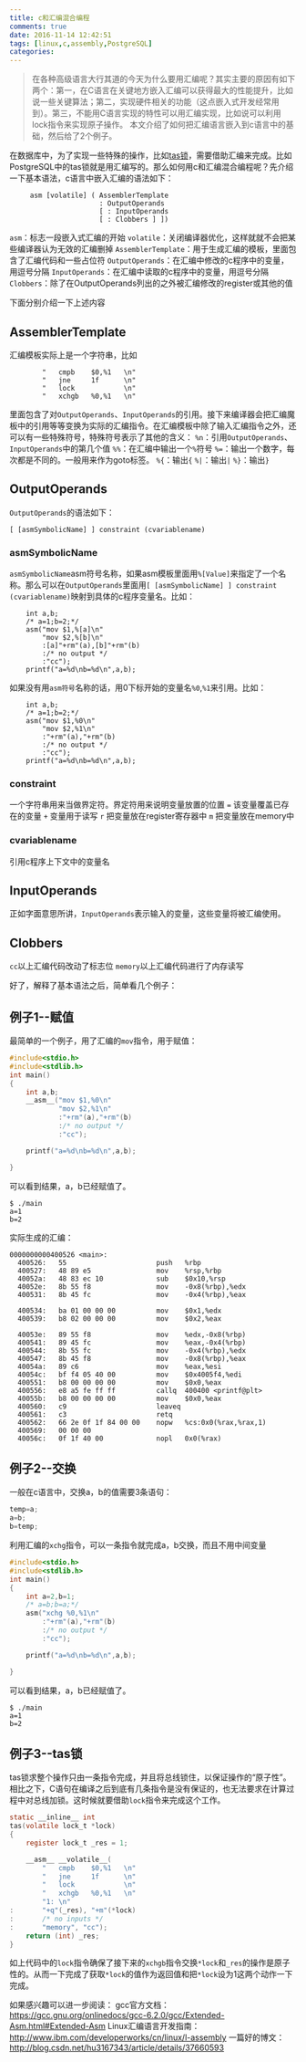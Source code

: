```yaml
---
title: c和汇编混合编程
comments: true
date: 2016-11-14 12:42:51
tags: [linux,c,assembly,PostgreSQL]
categories:
---
```


> 在各种高级语言大行其道的今天为什么要用汇编呢？其实主要的原因有如下两个：第一，在C语言在关键地方嵌入汇编可以获得最大的性能提升，比如说一些关键算法；第二，实现硬件相关的功能（这点嵌入式开发经常用到）。第三，不能用C语言实现的特性可以用汇编实现，比如说可以利用lock指令来实现原子操作。
本文介绍了如何把汇编语言嵌入到c语言中的基础，然后给了2个例子。

<!--more-->

在数据库中，为了实现一些特殊的操作，比如[tas锁](http://shenyu.wiki/2016/11/13/PostgreSQL%E4%B8%AD%E7%9A%84spinlock%E5%AE%9E%E7%8E%B0%E7%9A%84%E5%9F%BA%E6%9C%AC%E5%8E%9F%E7%90%86/)，需要借助汇编来完成。比如PostgreSQL中的tas锁就是用汇编写的。那么如何用c和汇编混合编程呢？先介绍一下基本语法，c语言中嵌入汇编的语法如下：
```
     asm [volatile] ( AssemblerTemplate
                      : OutputOperands
                      [ : InputOperands
                      [ : Clobbers ] ])
```
`asm`：标志一段嵌入式汇编的开始
`volatile`：关闭编译器优化，这样就就不会把某些编译器认为无效的汇编删掉
`AssemblerTemplate`：用于生成汇编的模板，里面包含了汇编代码和一些占位符
`OutputOperands`：在汇编中修改的c程序中的变量，用逗号分隔
`InputOperands`：在汇编中读取的c程序中的变量，用逗号分隔
`Clobbers`：除了在OutputOperands列出的之外被汇编修改的register或其他的值

下面分别介绍一下上述内容

AssemblerTemplate
-------------------
汇编模板实际上是一个字符串，比如
```
        "   cmpb    $0,%1   \n"
        "   jne     1f      \n"
        "   lock            \n"
        "   xchgb   %0,%1   \n"
```
里面包含了对`OutputOperands`、`InputOperands`的引用。接下来编译器会把汇编魔板中的引用等等变换为实际的汇编指令。在汇编模板中除了输入汇编指令之外，还可以有一些特殊符号，特殊符号表示了其他的含义：
`%n`：引用`OutputOperands`、`InputOperands`中的第几个值 
`%%`：在汇编中输出一个`%`符号
`%=`：输出一个数字，每次都是不同的。一般用来作为goto标签。
`%{`：输出`{`
`%|`：输出`|`
`%}`：输出`}`

OutputOperands
-----------------
`OutputOperands`的语法如下：
```
[ [asmSymbolicName] ] constraint (cvariablename)
```
### asmSymbolicName
`asmSymbolicName`asm符号名称，如果asm模板里面用`%[Value]`来指定了一个名称。那么可以在`OutputOperands`里面用`[ [asmSymbolicName] ] constraint (cvariablename)`映射到具体的c程序变量名。比如：
```
    int a,b;
    /* a=1;b=2;*/
    asm("mov $1,%[a]\n"
        "mov $2,%[b]\n"
        :[a]"+rm"(a),[b]"+rm"(b)
        :/* no output */
        :"cc");
    printf("a=%d\nb=%d\n",a,b);
```
如果没有用`asm符号`名称的话，用0下标开始的变量名`%0`,`%1`来引用。比如：
```
    int a,b;
    /* a=1;b=2;*/
    asm("mov $1,%0\n"
        "mov $2,%1\n"
        :"+rm"(a),"+rm"(b)
        :/* no output */
        :"cc");
    printf("a=%d\nb=%d\n",a,b);
```
### constraint
一个字符串用来当做界定符。界定符用来说明变量放置的位置
`=` 该变量覆盖已存在的变量
`+` 变量用于读写
`r` 把变量放在register寄存器中
`m` 把变量放在memory中

### cvariablename
引用c程序上下文中的变量名


InputOperands
------------------
正如字面意思所讲，`InputOperands`表示输入的变量，这些变量将被汇编使用。

Clobbers
-----------------
`cc`以上汇编代码改动了标志位
`memory`以上汇编代码进行了内存读写
    
好了，解释了基本语法之后，简单看几个例子：


例子1--赋值
-------------
最简单的一个例子，用了汇编的`mov`指令，用于赋值：
```c
#include<stdio.h>
#include<stdlib.h>
int main()
{
    int a,b;
    __asm__("mov $1,%0\n"
            "mov $2,%1\n"
            :"+rm"(a),"+rm"(b)
            :/* no output */
            :"cc");

    printf("a=%d\nb=%d\n",a,b);

}

```
可以看到结果，a，b已经赋值了。
```
$ ./main 
a=1
b=2

```
实际生成的汇编：
```
0000000000400526 <main>:
  400526:   55                      push   %rbp
  400527:   48 89 e5                mov    %rsp,%rbp
  40052a:   48 83 ec 10             sub    $0x10,%rsp
  40052e:   8b 55 f8                mov    -0x8(%rbp),%edx
  400531:   8b 45 fc                mov    -0x4(%rbp),%eax

  400534:   ba 01 00 00 00          mov    $0x1,%edx
  400539:   b8 02 00 00 00          mov    $0x2,%eax

  40053e:   89 55 f8                mov    %edx,-0x8(%rbp)
  400541:   89 45 fc                mov    %eax,-0x4(%rbp)
  400544:   8b 55 fc                mov    -0x4(%rbp),%edx
  400547:   8b 45 f8                mov    -0x8(%rbp),%eax
  40054a:   89 c6                   mov    %eax,%esi
  40054c:   bf f4 05 40 00          mov    $0x4005f4,%edi
  400551:   b8 00 00 00 00          mov    $0x0,%eax
  400556:   e8 a5 fe ff ff          callq  400400 <printf@plt>
  40055b:   b8 00 00 00 00          mov    $0x0,%eax
  400560:   c9                      leaveq
  400561:   c3                      retq
  400562:   66 2e 0f 1f 84 00 00    nopw   %cs:0x0(%rax,%rax,1)
  400569:   00 00 00 
  40056c:   0f 1f 40 00             nopl   0x0(%rax)

```

例子2--交换
--------------
一般在c语言中，交换a，b的值需要3条语句：
```c
temp=a;
a=b;
b=temp;
```
利用汇编的`xchg`指令，可以一条指令就完成a，b交换，而且不用中间变量
```c
#include<stdio.h>
#include<stdlib.h>
int main()
{
    int a=2,b=1;
    /* a=b;b=a;*/
    asm("xchg %0,%1\n"
        :"+rm"(a),"+rm"(b)
        :/* no output */
        :"cc");

    printf("a=%d\nb=%d\n",a,b);

}

```
可以看到结果，a，b已经赋值了。
```
$ ./main 
a=1
b=2

```

例子3--tas锁
-----------
tas锁求整个操作只由一条指令完成，并且将总线锁住，以保证操作的“原子性”。相比之下，C语句在编译之后到底有几条指令是没有保证的，也无法要求在计算过程中对总线加锁。这时候就要借助`lock`指令来完成这个工作。
```c
static __inline__ int
tas(volatile lock_t *lock)
{
    register lock_t _res = 1;

    __asm__ __volatile__(
        "   cmpb    $0,%1   \n"
        "   jne     1f      \n"
        "   lock            \n"
        "   xchgb   %0,%1   \n"
        "1: \n"
:       "+q"(_res), "+m"(*lock)
:       /* no inputs */
:       "memory", "cc");
    return (int) _res;
}
```
如上代码中的`lock`指令确保了接下来的`xchgb`指令交换`*lock`和`_res`的操作是原子性的。从而一下完成了获取`*lock`的值作为返回值和把`*lock`设为1这两个动作一下完成。

如果感兴趣可以进一步阅读：
gcc官方文档：https://gcc.gnu.org/onlinedocs/gcc-6.2.0/gcc/Extended-Asm.html#Extended-Asm
Linux汇编语言开发指南：http://www.ibm.com/developerworks/cn/linux/l-assembly
一篇好的博文：http://blog.csdn.net/hu3167343/article/details/37660593

